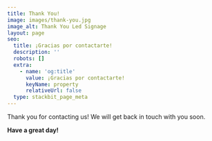 ```yaml
---
title: Thank You!
image: images/thank-you.jpg
image_alt: Thank You Led Signage
layout: page
seo:
  title: ¡Gracias por contactarte!
  description: ''
  robots: []
  extra:
    - name: 'og:title'
      value: ¡Gracias por contactarte!
      keyName: property
      relativeUrl: false
  type: stackbit_page_meta
---
```


Thank you for contacting us! We will get back in touch with you soon.

**Have a great day!**